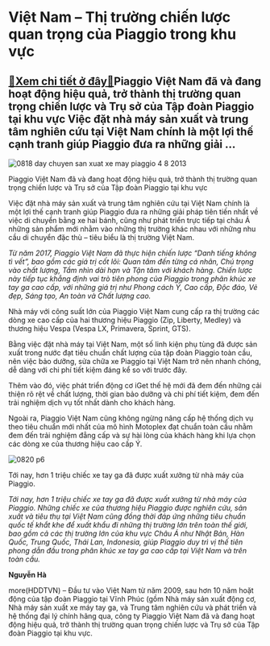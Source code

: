 Việt Nam – Thị trường chiến lược quan trọng của Piaggio trong khu vực
=====================================================================

[:gift:Xem chi tiết ở đây:gift:](https://hddtvn.com/viet-nam-thi-truong-chien-luoc-quan-trong-cua-piaggio-trong-khu-vuc/)Piaggio Việt Nam đã và đang hoạt động hiệu quả, trở thành thị trường quan trọng chiến lược và Trụ sở của Tập đoàn Piaggio tại khu vực Việc đặt nhà máy sản xuất và trung tâm nghiên cứu tại Việt Nam chính là một lợi thế cạnh tranh giúp Piaggio đưa ra những giải …
---------------------------------------------------------------------------------------------------------------------------------------------------------------------------------------------------------------------------------------------------------------------





![0818 day chuyen san xuat xe may piaggio 4 8 2013](https://haiquanonline.com.vn/stores/news_dataimages/phuonghtl/092020/01/10/0818_day_chuyen_san_xuat_xe_may_Piaggio_4_8-2013.jpg?rt=20200902084918 "undefined")


Piaggio Việt Nam đã và đang hoạt động hiệu quả, trở thành thị trường quan trọng chiến lược và Trụ sở của Tập đoàn Piaggio tại khu vực



Việc đặt nhà máy sản xuất và trung tâm nghiên cứu tại Việt Nam chính là một lợi thế cạnh tranh giúp Piaggio đưa ra những giải pháp tiên tiến nhất về việc di chuyển bằng xe hai bánh, cũng như phát triển trực tiếp tại châu Á những sản phẩm mới nhằm vào những thị trường khác nhau với những nhu cầu di chuyển đặc thù – tiêu biểu là thị trường Việt Nam.





*Từ năm 2017, Piaggio Việt Nam đã thực hiện chiến lược “Danh tiếng không tì vết”, bao gồm các giá trị cốt lõi: Quan tâm đến từng cá nhân, Chú trọng vào chất lượng, Tầm nhìn dài hạn và Tận tâm với khách hàng. Chiến lược này tiếp tục khẳng định vai trò tiên phong của Piaggio trong phân khúc xe tay ga cao cấp, với những giá trị như Phong cách Ý, Cao cấp, Độc đáo, Vẻ đẹp, Sáng tạo, An toàn và Chất lượng cao.*



Nhà máy với công suất lớn của Piaggio Việt Nam cung cấp ra thị trường các dòng xe cao cấp của hai thương hiệu Piaggio (Zip, Liberty, Medley) và thương hiệu Vespa (Vespa LX, Primavera, Sprint, GTS).


Bằng việc đặt nhà máy tại Việt Nam, một số linh kiện phụ tùng đã được sản xuất trong nước đạt tiêu chuẩn chất lượng của tập đoàn Piaggio toàn cầu, nên việc bảo dưỡng, sửa chữa xe Piaggio tại Việt Nam trở nên nhanh chóng, dễ dàng với chi phí tiết kiệm đáng kể so với trước đây.


Thêm vào đó, việc phát triển động cơ iGet thế hệ mới đã đem đến những cải thiện rõ rệt về chất lượng, thời gian bảo dưỡng và chi phí tiết kiệm, đem đến trải nghiệm dịch vụ tốt nhất dành cho khách hàng.


Ngoài ra, Piaggio Việt Nam cũng không ngừng nâng cấp hệ thống dịch vụ theo tiêu chuẩn mới nhất của mô hình Motoplex đạt chuẩn toàn cầu nhằm đem đến trải nghiệm đẳng cấp và sự hài lòng của khách hàng khi lựa chọn các dòng xe của thương hiệu cao cấp Ý.





![0820 p6](https://haiquanonline.com.vn/stores/news_dataimages/phuonghtl/092020/01/10/0820_p6.jpg?rt=20200902084918 "undefined")


Tới nay, hơn 1 triệu chiếc xe tay ga đã được xuất xưởng từ nhà máy của Piaggio.






*Tới nay, hơn 1 triệu chiếc xe tay ga đã được xuất xưởng từ nhà máy của Piaggio. Những chiếc xe của thương hiệu Piaggio được nghiên cứu, sản xuất và tiêu thụ tại Việt Nam cũng đồng thời đáp ứng những tiêu chuẩn quốc tế khắt khe để xuất khẩu đi những thị trường lớn trên toàn thế giới, bao gồm cả các thị trường lớn của khu vực Châu Á như Nhật Bản, Hàn Quốc, Trung Quốc, Thái Lan, Indonesia, giúp Piaggio duy trì vị thế tiên phong dẫn đầu trong phân khúc xe tay ga cao cấp tại Việt Nam và trên toàn cầu.*




**Nguyễn Hà**



more(HDDTVN) – Đầu tư vào Việt Nam từ năm 2009, sau hơn 10 năm hoặt động của tập đoàn Piaggio tại Vĩnh Phúc (gồm Nhà máy sản xuất động cơ, Nhà máy sản xuất xe máy tay ga, và Trung tâm nghiên cứu và phát triển và hệ thống đại lý chính hãng qua, công ty Piaggio Việt Nam đã và đang hoạt động hiệu quả, trở thành thị trường quan trọng chiến lược và Trụ sở của Tập đoàn Piaggio tại khu vực.

